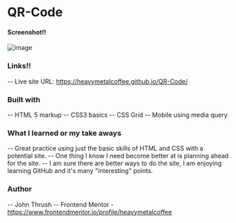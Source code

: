 # QR-Code

#### Screenshot!!

![image](https://user-images.githubusercontent.com/58379269/177018586-8c0975b2-a08e-4d36-b8b0-b22dc6b86a8b.png)

### Links!!

-- Live site URL: https://heavymetalcoffee.github.io/QR-Code/

### Built with

-- HTML 5 markup
-- CSS3 basics
-- CSS Grid
-- Mobile using media query

### What I learned or my take aways

-- Great practice using just the basic skills of HTML and CSS with a potential site.
-- One thing I know I need become better at is planning ahead for the site.
-- I am sure there are better ways to do the site, I am enjoying learning GitHub and it's many "interesting" points.

### Author

-- John Thrush
-- Frontend Mentor - https://www.frontendmentor.io/profile/heavymetalcoffee
